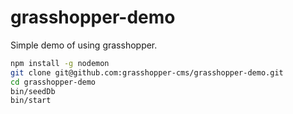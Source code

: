 # grasshopper-demo

Simple demo of using grasshopper.

```bash
npm install -g nodemon
git clone git@github.com:grasshopper-cms/grasshopper-demo.git
cd grasshopper-demo
bin/seedDb
bin/start
```

